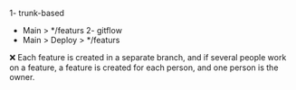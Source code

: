 1- trunk-based
  * Main > */featurs
2- gitflow
  * Main > Deploy > */featurs

:x: Each feature is created in a separate branch, and if several people work on a feature, a feature is created for each person, and one person is the owner.
